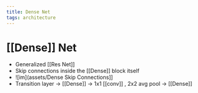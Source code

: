 ```yaml
---
title: Dense Net
tags: architecture
---
```


# [[Dense]] Net
- Generalized [[Res Net]]
- Skip connections inside the [[Dense]] block itself
- ![im](assets/Dense Skip Connections]]
- Transition layer -> [[Dense]] -> 1x1 [[conv]] , 2x2 avg pool -> [[Dense]]

























































